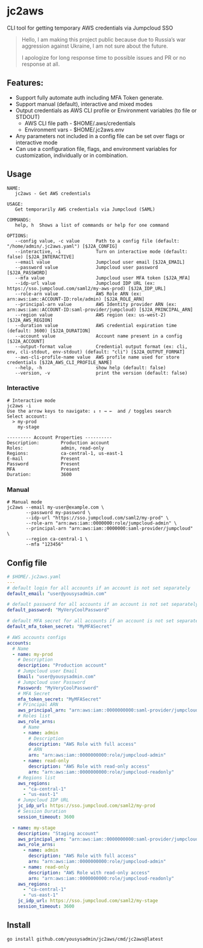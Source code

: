 # jc2aws
CLI tool for getting temporary AWS credentials via Jumpcloud SSO

> Hello, I am making this project public because due to Russia’s war aggression against Ukraine, I am not sure about the future.
>
> I apologize for long response time to possible issues and PR or no response at all.

## Features:
- Support fully automate auth including MFA Token generate.
- Support manual (default), interactive and mixed modes
- Output credentials as AWS CLI profile or Environment variables (to file or STDOUT)
  - AWS CLI file path - $HOME/.aws/credentials
  - Environment vars - $HOME/.jc2aws.env
- Any parameters not included in a config file can be set over flags or interactive mode
- Can use a configuration file, flags, and environment variables for customization, individually or in combination.


## Usage
```
NAME:
   jc2aws - Get AWS credentials

USAGE:
   Get temporarily AWS credentials via Jumpcloud (SAML)

COMMANDS:
   help, h  Shows a list of commands or help for one command

OPTIONS:
   --config value, -c value      Path to a config file (default: "/home/admin/.jc2aws.yaml") [$J2A_CONFIG]
   --interactive, -i             Turn on interactive mode (default: false) [$J2A_INTERACTIVE]
   --email value                 Jumpcloud user email [$J2A_EMAIL]
   --password value              Jumpcloud user password [$J2A_PASSWORD]
   --mfa value                   Jumpcloud user MFA token [$J2A_MFA]
   --idp-url value               Jumpcloud IDP URL (ex: https://sso.jumpcloud.com/saml2/my-aws-prod) [$J2A_IDP_URL]
   --role-arn value              AWS Role ARN (ex: arn:aws:iam::ACCOUNT-ID:role/admin) [$J2A_ROLE_ARN]
   --principal-arn value         AWS Identity provider ARN (ex: arn:aws:iam::ACCOUNT-ID:saml-provider/jumpcloud) [$J2A_PRINCIPAL_ARN]
   --region value                AWS region (ex: us-west-2) [$J2A_AWS_REGION]
   --duration value              AWS credential expiration time (default: 3600) [$J2A_DURATION]
   --account value               Account name present in a config [$J2A_ACCOUNT]
   --output-format value         Credential output format (ex: cli, env, cli-stdout, env-stdout) (default: "cli") [$J2A_OUTPUT_FORMAT]
   --aws-cli-profile-name value  AWS profile name used for store credentials [$J2A_AWS_CLI_PROFILE_NAME]
   --help, -h                    show help (default: false)
   --version, -v                 print the version (default: false)
```
### Interactive
```shell
# Interactive mode 
jc2aws -i
Use the arrow keys to navigate: ↓ ↑ → ←  and / toggles search
Select account:
  > my-prod
    my-stage

--------- Account Properties ----------
Description:        Production account
Roles:              admin, read-only
Regions:            ca-central-1, us-east-1
E-mail              Present
Password            Present
MFA                 Present
Duration:           3600
```

### Manual
```shell
# Manual mode 
jc2aws --email my-user@example.com \
       --password my-password \
       --idp-url "https://sso.jumpcloud.com/saml2/my-prod" \
       --role-arn "arn:aws:iam::0000000:role/jumpcloud-admin" \
       --principal-arn "arn:aws:iam::0000000:saml-provider/jumpcloud" \
       --region ca-central-1 \
       --mfa "123456"
```

## Config file
```yaml
# $HOME/.jc2aws.yaml
---
# default login for all accounts if an account is not set separately
default_email: "user@yousysadmin.com"

# default password for all accounts if an account is not set separately
default_password: "MyVeryCoolPassword"

# default MFA secret for all accounts if an account is not set separately
default_mfa_token_secret: "MyMFASecret"

# AWS accounts configs
accounts:
  # Name
  - name: my-prod
    # Description
    description: "Production account"
    # Jumpcloud user Email
    Email: "user@yousysadmin.com"
    # Jumpcloud user Password
    Password: "MyVeryCoolPassword"
    # MFA Secret
    mfa_token_secret: "MyMFASecret"
    # Principal ARN
    aws_principal_arn: "arn:aws:iam::0000000000:saml-provider/jumpcloud"
    # Roles list
    aws_role_arns:
      # Name
      - name: admin
        # Description
        description: "AWS Role with full access"
        # ARN
        arn: "arn:aws:iam::0000000000:role/jumpcloud-admin"
      - name: read-only
        description: "AWS Role with read-only access"
        arn: "arn:aws:iam::0000000000:role/jumpcloud-readonly"
    # Regions list
    aws_regions:
      - "ca-central-1"
      - "us-east-1"
    # Jumpcloud IDP URL
    jc_idp_url: https://sso.jumpcloud.com/saml2/my-prod
    # Session Duration
    session_timeout: 3600

  - name: my-stage
    description: "Staging account"
    aws_principal_arn: "arn:aws:iam::0000000000:saml-provider/jumpcloud"
    aws_role_arns:
      - name: admin
        description: "AWS Role with full access"
        arn: "arn:aws:iam::0000000000:role/jumpcloud-admin"
      - name: read-only
        description: "AWS Role with read-only access"
        arn: "arn:aws:iam::0000000000:role/jumpcloud-readonly"
    aws_regions:
      - "ca-central-1"
      - "us-east-1"
    jc_idp_url: https://sso.jumpcloud.com/saml2/my-stage
    session_timeout: 3600

```

## Install 

```shell
go install github.com/yousysadmin/jc2aws/cmd/jc2aws@latest
```
